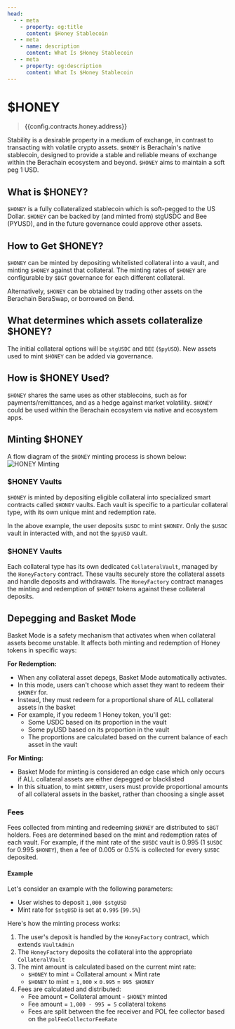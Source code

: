 ```yaml
---
head:
  - - meta
    - property: og:title
      content: $Honey Stablecoin
  - - meta
    - name: description
      content: What Is $Honey Stablecoin
  - - meta
    - property: og:description
      content: What Is $Honey Stablecoin
---
```


<script setup>
  import Token from '@berachain/ui/Token';
  import config from '@berachain/config/constants.json';
</script>

# $HONEY

> <a target="_blank" :href="config.mainnet.dapps.berascan.url + '/address/' + config.contracts.honey.address">{{config.contracts.honey.address}}</a>

<ClientOnly>
  <Token title="$HONEY" image="/assets/HONEY.png" />
</ClientOnly>

Stability is a desirable property in a medium of exchange, in contrast to transacting with volatile crypto assets. `$HONEY` is Berachain's native stablecoin, designed to provide a stable and reliable means of exchange within the Berachain ecosystem and beyond. `$HONEY` aims to maintain a soft peg 1 USD.

## What is $HONEY?

`$HONEY` is a fully collateralized stablecoin which is soft-pegged to the US Dollar. `$HONEY` can be backed by (and minted from) stgUSDC and Bee (PYUSD), and in the future governance could approve other assets.

## How to Get $HONEY?

`$HONEY` can be minted by depositing whitelisted collateral into a vault, and minting `$HONEY` against that collateral. The minting rates of `$HONEY` are configurable by `$BGT` governance for each different collateral.

Alternatively, `$HONEY` can be obtained by trading other assets on the Berachain BeraSwap, or borrowed on Bend.

## What determines which assets collateralize $HONEY?

The initial collateral options will be `stgUSDC` and `BEE` (`$pyUSD`). New assets used to mint `$HONEY` can be added via governance.

## How is $HONEY Used?

`$HONEY` shares the same uses as other stablecoins, such as for payments/remittances, and as a hedge against market volatility. `$HONEY` could be used within the Berachain ecosystem via native and ecosystem apps.

## Minting $HONEY

A flow diagram of the `$HONEY` minting process is shown below:
![HONEY Minting](/assets/honey-minting.png)

### $HONEY Vaults

`$HONEY` is minted by depositing eligible collateral into specialized smart contracts called `$HONEY` vaults. Each vault is specific to a particular collateral type, with its own unique mint and redemption rate.

In the above example, the user deposits `$USDC` to mint `$HONEY`. Only the `$USDC` vault in interacted with, and not the `$pyUSD` vault.

### $HONEY Vaults

Each collateral type has its own dedicated `CollateralVault`, managed by the `HoneyFactory` contract. These vaults securely store the collateral assets and handle deposits and withdrawals. The `HoneyFactory` contract manages the minting and redemption of `$HONEY` tokens against these collateral deposits.

## Depegging and Basket Mode

Basket Mode is a safety mechanism that activates when when collateral assets become unstable. It affects both minting and redemption of Honey tokens in specific ways:

**For Redemption:**

- When any collateral asset depegs, Basket Mode automatically activates.
- In this mode, users can't choose which asset they want to redeem their `$HONEY` for.
- Instead, they must redeem for a proportional share of ALL collateral assets in the basket
- For example, if you redeem 1 Honey token, you'll get:
  - Some USDC based on its proportion in the vault
  - Some pyUSD based on its proportion in the vault
  - The proportions are calculated based on the current balance of each asset in the vault

**For Minting:**

- Basket Mode for minting is considered an edge case which only occurs if ALL collateral assets are either depegged or blacklisted
- In this situation, to mint `$HONEY`, users must provide proportional amounts of all collateral assets in the basket, rather than choosing a single asset

### Fees

Fees collected from minting and redeeming `$HONEY` are distributed to `$BGT` holders. Fees are determined based on the mint and redemption rates of each vault. For example, if the mint rate of the `$USDC` vault is 0.995 (1 `$USDC` for 0.995 `$HONEY`), then a fee of 0.005 or 0.5% is collected for every `$USDC` deposited.

#### Example

Let's consider an example with the following parameters:

- User wishes to deposit `1,000 $stgUSD`
- Mint rate for `$stgUSD` is set at `0.995` (`99.5%`)

Here's how the minting process works:

1. The user's deposit is handled by the `HoneyFactory` contract, which extends `VaultAdmin`
2. The `HoneyFactory` deposits the collateral into the appropriate `CollateralVault`
3. The mint amount is calculated based on the current mint rate:
   - `$HONEY` to mint = Collateral amount × Mint rate
   - `$HONEY` to mint = `1,000` × `0.995` = `995 $HONEY`
4. Fees are calculated and distributed:
   - Fee amount = Collateral amount - `$HONEY` minted
   - Fee amount = `1,000 - 995 = 5` collateral tokens
   - Fees are split between the fee receiver and POL fee collector based on the `polFeeCollectorFeeRate`

